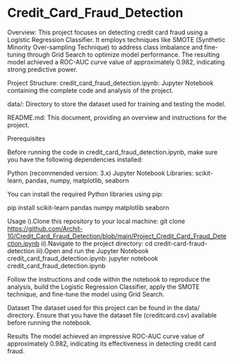# Credit_Card_Fraud_Detection

Overview:
This project focuses on detecting credit card fraud using a Logistic Regression Classifier. It employs techniques like SMOTE (Synthetic Minority Over-sampling Technique) to address class imbalance and fine-tuning through Grid Search to optimize model performance. The resulting model achieved a ROC-AUC curve value of approximately 0.982, indicating strong predictive power.

Project Structure:
credit_card_fraud_detection.ipynb: Jupyter Notebook containing the complete code and analysis of the project.

data/: Directory to store the dataset used for training and testing the model.

README.md: This document, providing an overview and instructions for the project.

Prerequisites

Before running the code in credit_card_fraud_detection.ipynb, make sure you have the following dependencies installed:

Python (recommended version: 3.x)
Jupyter Notebook
Libraries: scikit-learn, pandas, numpy, matplotlib, seaborn

You can install the required Python libraries using pip:

pip install scikit-learn pandas numpy matplotlib seaborn

Usage
i).Clone this repository to your local machine:
    git clone https://github.com/Archit-10/Credit_Card_Fraud_Detection/blob/main/Project_Credit_Card_Fraud_Detection.ipynb
ii).Navigate to the project directory:
    cd credit-card-fraud-detection
iii).Open and run the Jupyter Notebook credit_card_fraud_detection.ipynb:
     jupyter notebook credit_card_fraud_detection.ipynb

Follow the instructions and code within the notebook to reproduce the analysis, build the Logistic Regression Classifier, apply the SMOTE technique, and fine-tune the model using Grid Search.

Dataset
The dataset used for this project can be found in the data/ directory. Ensure that you have the dataset file (creditcard.csv) available before running the notebook.

Results
The model achieved an impressive ROC-AUC curve value of approximately 0.982, indicating its effectiveness in detecting credit card fraud.
